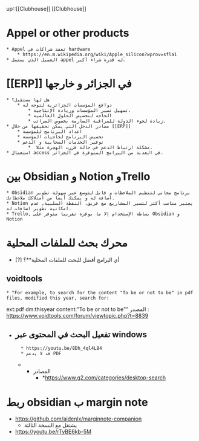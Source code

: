 
up::[[Clubhouse]]
[[Clubhouse]]

# Appel or other products 
	* Appel تعقد شراكات في hardware 
		* https://en.m.wikipedia.org/wiki/Apple_silicon?wprov=sfla1
	* العميل الذي يستمل appel له قدرة شراء أكبر.
# [[ERP]] في الجزائر و خارجها
	* هل لها مستقبل؟ 
		* دوافع المؤسسات الجزائرية لتوجه له
			* تسهيل تسير المؤسسات وزيادة الإنتاجية.
			* الحاجة لتخصيص الحلول العالمية
			* زيادة لجوء الدولة للمراقبة الصارمة بخصوص الضرائب. 
	* مصادر الدخل التي يمكن تحقيقها من خلال [[ERP]]
		* اعداد البرنامج للمؤسسة 
		* تخصيص البرنامج لحاجيات المؤسسة
		* توفير الخدمات السحابية و الدعم
			*  مشكلة ارتباط الدعم في حالة قررت الهجرة مثلا. 
	* استعمال access في العديد من البرامج المتوفرة في الجزائر. 
# بين Obsidian و Notion وTrello 
	* Obsidian برنامج مجاني لتنظيم الملاحظات و قابل لتوسع عبر سهولة تطوير اضافة له و يمكنك أيضا من امتلاكك ملاحظاتك.
	* Notion يعتبر مناسب أكثر لتسير المشاريع مع فريق. النقطة السلبية, عدم امكانية تطوير اضافات له.  
	* Trello, بساطة الإستخدام إلا ما يوفره تقريبا متوفر على Obsidian و Notion
 # محرك بحث للملفات المحلية
* [?] أي البرامج أفضل للبحث للملفات المحلية**؟ 
## voidtools
	* "For example, to search for the content "To be or not to be" in pdf files, modified this year, search for:
ext:pdf dm:thisyear content:"To be or not to be""
			المصدر :
https://www.voidtools.com/forum/viewtopic.php?t=8839

* ## تفعيل البحث في المحتوى عبر windows 
		* https://youtu.be/8Dh_4ql4L84
		* قد لا يدعم PDF
	* * المصادر 
		* *https://www.g2.com/categories/desktop-search

# ربط obsidian ب margin note
* https://github.com/aidenlx/marginnote-companion
	* يشتغل مع النسخة الثالثة
* https://youtu.be/rTyBE6kb-5M























